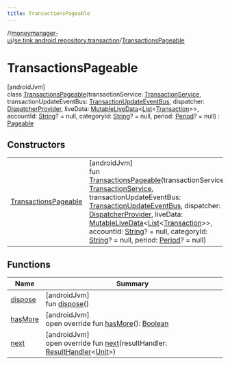 ```yaml
---
title: TransactionsPageable
---
```

//[moneymanager-ui](../../../index.html)/[se.tink.android.repository.transaction](../index.html)/[TransactionsPageable](index.html)



# TransactionsPageable



[androidJvm]\
class [TransactionsPageable](index.html)(transactionService: [TransactionService](../../com.tink.service.transaction/-transaction-service/index.html), transactionUpdateEventBus: [TransactionUpdateEventBus](../-transaction-update-event-bus/index.html), dispatcher: [DispatcherProvider](../../com.tink.service.util/-dispatcher-provider/index.html), liveData: [MutableLiveData](https://developer.android.com/reference/kotlin/androidx/lifecycle/MutableLiveData.html)&lt;[List](https://kotlinlang.org/api/latest/jvm/stdlib/kotlin.collections/-list/index.html)&lt;[Transaction](../../com.tink.model.transaction/-transaction/index.html)&gt;&gt;, accountId: [String](https://kotlinlang.org/api/latest/jvm/stdlib/kotlin/-string/index.html)? = null, categoryId: [String](https://kotlinlang.org/api/latest/jvm/stdlib/kotlin/-string/index.html)? = null, period: [Period](../../com.tink.model.time/-period/index.html)? = null) : [Pageable](../../com.tink.service.transaction/-pageable/index.html)



## Constructors


| | |
|---|---|
| [TransactionsPageable](-transactions-pageable.html) | [androidJvm]<br>fun [TransactionsPageable](-transactions-pageable.html)(transactionService: [TransactionService](../../com.tink.service.transaction/-transaction-service/index.html), transactionUpdateEventBus: [TransactionUpdateEventBus](../-transaction-update-event-bus/index.html), dispatcher: [DispatcherProvider](../../com.tink.service.util/-dispatcher-provider/index.html), liveData: [MutableLiveData](https://developer.android.com/reference/kotlin/androidx/lifecycle/MutableLiveData.html)&lt;[List](https://kotlinlang.org/api/latest/jvm/stdlib/kotlin.collections/-list/index.html)&lt;[Transaction](../../com.tink.model.transaction/-transaction/index.html)&gt;&gt;, accountId: [String](https://kotlinlang.org/api/latest/jvm/stdlib/kotlin/-string/index.html)? = null, categoryId: [String](https://kotlinlang.org/api/latest/jvm/stdlib/kotlin/-string/index.html)? = null, period: [Period](../../com.tink.model.time/-period/index.html)? = null) |


## Functions


| Name | Summary |
|---|---|
| [dispose](dispose.html) | [androidJvm]<br>fun [dispose](dispose.html)() |
| [hasMore](has-more.html) | [androidJvm]<br>open override fun [hasMore](has-more.html)(): [Boolean](https://kotlinlang.org/api/latest/jvm/stdlib/kotlin/-boolean/index.html) |
| [next](next.html) | [androidJvm]<br>open override fun [next](next.html)(resultHandler: [ResultHandler](../../com.tink.service.handler/-result-handler/index.html)&lt;[Unit](https://kotlinlang.org/api/latest/jvm/stdlib/kotlin/-unit/index.html)&gt;) |

